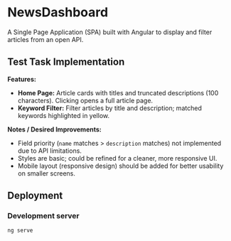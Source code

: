 # NewsDashboard

A Single Page Application (SPA) built with Angular to display and filter articles from an open API.

## Test Task Implementation

**Features:**

- **Home Page:** Article cards with titles and truncated descriptions (100 characters). Clicking opens a full article page.
- **Keyword Filter:** Filter articles by title and description; matched keywords highlighted in yellow.

**Notes / Desired Improvements:**

- Field priority (`name` matches > `description` matches) not implemented due to API limitations.
- Styles are basic; could be refined for a cleaner, more responsive UI.
- Mobile layout (responsive design) should be added for better usability on smaller screens.  

## Deployment

### Development server

```bash
ng serve
```
